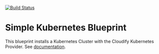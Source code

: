 [![Build Status](https://circleci.com/gh/cloudify-examples/simple-kubernetes-blueprint.svg?style=shield&circle-token=:circle-token)](https://circleci.com/gh/cloudify-examples/simple-kubernetes-blueprint)

# Simple Kubernetes Blueprint

This blueprint installs a Kubernetes Cluster with the Cloudify Kubernetes Provider. See [documentation](http://docs.getcloudify.org/4.3.0/kubernetes/provider/#setup).
